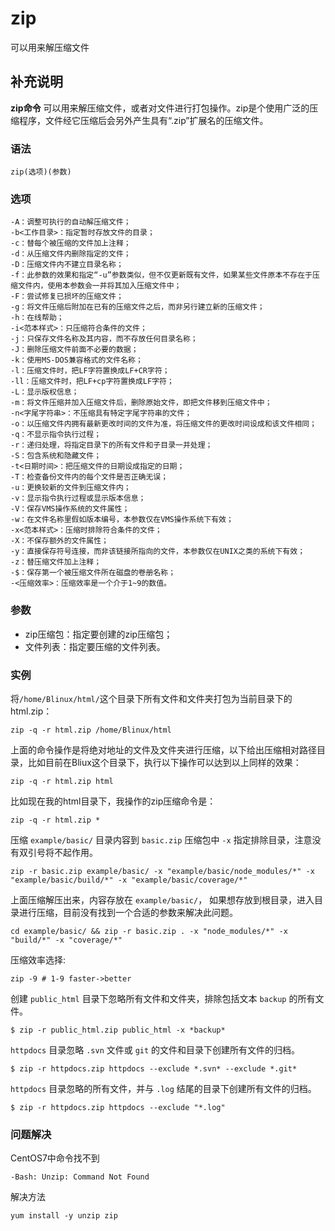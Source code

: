 zip
===

可以用来解压缩文件

## 补充说明

**zip命令** 可以用来解压缩文件，或者对文件进行打包操作。zip是个使用广泛的压缩程序，文件经它压缩后会另外产生具有“.zip”扩展名的压缩文件。

### 语法

```shell
zip(选项)(参数)
```

### 选项

```shell
-A：调整可执行的自动解压缩文件；
-b<工作目录>：指定暂时存放文件的目录；
-c：替每个被压缩的文件加上注释；
-d：从压缩文件内删除指定的文件；
-D：压缩文件内不建立目录名称；
-f：此参数的效果和指定“-u”参数类似，但不仅更新既有文件，如果某些文件原本不存在于压缩文件内，使用本参数会一并将其加入压缩文件中；
-F：尝试修复已损坏的压缩文件；
-g：将文件压缩后附加在已有的压缩文件之后，而非另行建立新的压缩文件；
-h：在线帮助；
-i<范本样式>：只压缩符合条件的文件；
-j：只保存文件名称及其内容，而不存放任何目录名称；
-J：删除压缩文件前面不必要的数据；
-k：使用MS-DOS兼容格式的文件名称；
-l：压缩文件时，把LF字符置换成LF+CR字符；
-ll：压缩文件时，把LF+cp字符置换成LF字符；
-L：显示版权信息；
-m：将文件压缩并加入压缩文件后，删除原始文件，即把文件移到压缩文件中；
-n<字尾字符串>：不压缩具有特定字尾字符串的文件；
-o：以压缩文件内拥有最新更改时间的文件为准，将压缩文件的更改时间设成和该文件相同；
-q：不显示指令执行过程；
-r：递归处理，将指定目录下的所有文件和子目录一并处理；
-S：包含系统和隐藏文件；
-t<日期时间>：把压缩文件的日期设成指定的日期；
-T：检查备份文件内的每个文件是否正确无误；
-u：更换较新的文件到压缩文件内；
-v：显示指令执行过程或显示版本信息；
-V：保存VMS操作系统的文件属性；
-w：在文件名称里假如版本编号，本参数仅在VMS操作系统下有效；
-x<范本样式>：压缩时排除符合条件的文件；
-X：不保存额外的文件属性；
-y：直接保存符号连接，而非该链接所指向的文件，本参数仅在UNIX之类的系统下有效；
-z：替压缩文件加上注释；
-$：保存第一个被压缩文件所在磁盘的卷册名称；
-<压缩效率>：压缩效率是一个介于1~9的数值。
```

### 参数

*   zip压缩包：指定要创建的zip压缩包；
*   文件列表：指定要压缩的文件列表。

### 实例

将`/home/Blinux/html/`这个目录下所有文件和文件夹打包为当前目录下的html.zip：

```shell
zip -q -r html.zip /home/Blinux/html
```

上面的命令操作是将绝对地址的文件及文件夹进行压缩，以下给出压缩相对路径目录，比如目前在Bliux这个目录下，执行以下操作可以达到以上同样的效果：

```shell
zip -q -r html.zip html
```

比如现在我的html目录下，我操作的zip压缩命令是：

```shell
zip -q -r html.zip *
```

压缩 `example/basic/` 目录内容到 `basic.zip` 压缩包中 `-x` 指定排除目录，注意没有双引号将不起作用。

```shell
zip -r basic.zip example/basic/ -x "example/basic/node_modules/*" -x "example/basic/build/*" -x "example/basic/coverage/*"
```

上面压缩解压出来，内容存放在 `example/basic/`， 如果想存放到根目录，进入目录进行压缩，目前没有找到一个合适的参数来解决此问题。

```
cd example/basic/ && zip -r basic.zip . -x "node_modules/*" -x "build/*" -x "coverage/*"
```

压缩效率选择:

```shell
zip -9 # 1-9 faster->better
```

创建 `public_html` 目录下忽略所有文件和文件夹，排除包括文本 `backup` 的所有文件。

```shell
$ zip -r public_html.zip public_html -x *backup*
```

`httpdocs` 目录忽略 `.svn` 文件或 `git` 的文件和目录下创建所有文件的归档。

```shell
$ zip -r httpdocs.zip httpdocs --exclude *.svn* --exclude *.git*
```

`httpdocs` 目录忽略的所有文件，并与 `.log` 结尾的目录下创建所有文件的归档。

```shell
$ zip -r httpdocs.zip httpdocs --exclude "*.log"
```

### 问题解决

CentOS7中命令找不到

```shell
-Bash: Unzip: Command Not Found
```

解决方法

```shell
yum install -y unzip zip
```

<!-- Linux命令行搜索引擎：https://jaywcjlove.github.io/linux-command/ -->
